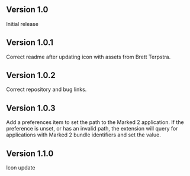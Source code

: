 ## Version 1.0

Initial release

## Version 1.0.1

Correct readme after updating icon with assets from Brett Terpstra.

## Version 1.0.2

Correct repository and bug links.

## Version 1.0.3

Add a preferences item to set the path to the Marked 2 application. If the preference is unset, or has an invalid path, the extension will query for applications with Marked 2 bundle identifiers and set the value.

## Version 1.1.0

Icon update
